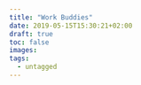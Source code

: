 ```yaml
---
title: "Work Buddies"
date: 2019-05-15T15:30:21+02:00
draft: true
toc: false
images:
tags: 
  - untagged
---
```

